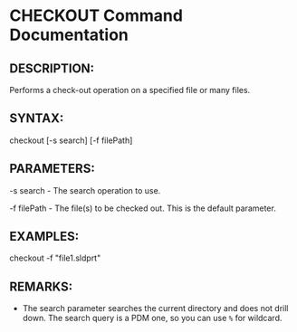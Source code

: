 # CHECKOUT Command Documentation

## DESCRIPTION:
Performs a check-out operation on a specified file or many files.

## SYNTAX:
checkout [-s search] [-f filePath]

## PARAMETERS:
-s search - The search operation to use.

-f filePath - The file(s) to be checked out. This is the default parameter.

## EXAMPLES:
checkout -f "file1.sldprt"

## REMARKS:
- The search parameter searches the current directory and does not drill down. The search query is a PDM one, so you can use `%` for wildcard.